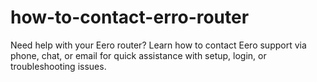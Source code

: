 # how-to-contact-erro-router
Need help with your Eero router? Learn how to contact Eero support via phone, chat, or email for quick assistance with setup, login, or troubleshooting issues.
